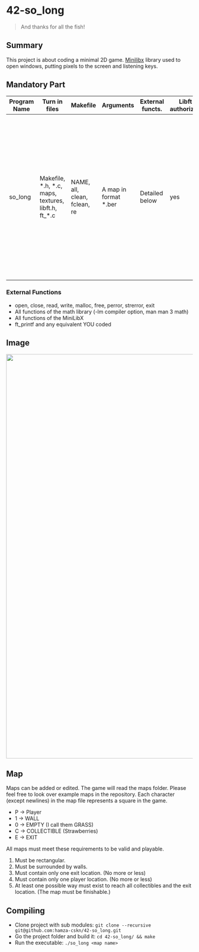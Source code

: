 # 42-so_long
> And thanks for all the fish!

## Summary
This project is about coding a minimal 2D game. [Minilibx](https://harm-smits.github.io/42docs/) library used to open windows, putting pixels to the screen and listening keys.

## Mandatory Part
| Program Name    | Turn in files | Makefile | Arguments | External functs. | Libft authorized | Description |
| -------- | ------- | ------- | -------- | ------- | ------- | ------- |
| so_long | Makefile, \*.h, \*.c, maps, textures, libft.h, ft_*.c | NAME, all, clean, fclean, re | A map in format *.ber | Detailed below | yes | You must create a basic 2D game in which a dolphin escapes Earth after eating some fish.  Instead of a dolphin, fish, and the Earth, you can use any character, any collectible and any place you want. |

### External Functions
* open, close, read, write, malloc, free, perror, strerror, exit
* All functions of the math library (-lm compiler option, man man 3 math)
* All functions of the MiniLibX
* ft_printf and any equivalent YOU coded

## Image
<img width="1090" src="https://github.com/hamza-cskn/42-so_long/assets/36128276/4e591b8b-bf90-4971-bab6-b335284cc525">

## Map
Maps can be added or edited. The game will read the maps folder. Please feel free to look over example maps in the repository. Each character (except newlines) in the map file represents a square in the game.

* P -> Player
* 1 -> WALL
* 0 -> EMPTY (I call them GRASS)
* C -> COLLECTIBLE (Strawberries)
* E -> EXIT

All maps must meet these requirements to be valid and playable.
1. Must be rectangular.
2. Must be surrounded by walls.
3. Must contain only one exit location. (No more or less)
4. Must contain only one player location. (No more or less)
5. At least one possible way must exist to reach all collectibles and the exit location. (The map must be finishable.)

## Compiling
* Clone project with sub modules: `git clone --recursive git@github.com:hamza-cskn/42-so_long.git`
* Go the project folder and build it: `cd 42-so_long/ && make`
* Run the executable: `./so_long <map name>`
